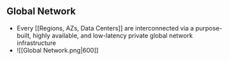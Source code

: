 ## Global Network
- Every [[Regions, AZs, Data Centers]] are interconnected via a purpose-built, highly available, and low-latency private global network infrastructure
- ![[Global Network.png|600]]

